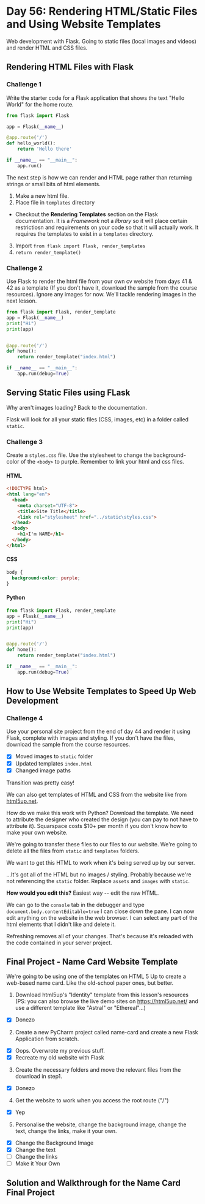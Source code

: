 # Day 56: Rendering HTML/Static Files and Using Website Templates
Web development with Flask. Going to static files (local images and videos) and render HTML and CSS files.

## Rendering HTML Files with Flask

### Challenge 1
Write the starter code for a Flask application that shows the text "Hello World" for the home route.

```py
from flask import Flask

app = Flask(__name__)

@app.route('/')
def hello_world():
    return 'Hello there'

if __name__ == "__main__":
    app.run()
```

The next step is how we can render and HTML page rather than returning strings or small bits of html elements.

1. Make a new html file.
2. Place file in `templates` directory
- Checkout the **Rendering Templates** section on the Flask documentation. It is a *Framework* not a *library* so it will place certain restrictiosn and requirements on your code so that it will actually work. It requires the templates to exist in a `templates` directory.
3. Import `from flask import Flask, render_templates`
4. `return render_template()`

### Challenge 2
Use Flask to render the html file from your own cv website from days 41 & 42 as a template (If you don't have it, download the sample from the course resources). Ignore any images for now. We'll tackle rendering images in the next lesson.

```py
from flask import Flask, render_template
app = Flask(__name__)
print("Hi")
print(app)


@app.route('/')
def home():
    return render_template("index.html")

if __name__ == "__main__":
    app.run(debug=True)
```

## Serving Static Files using FLask
Why aren't images loading? Back to the documentation.

Flask will look for all your static files (CSS, images, etc) in a folder called `static`.

### Challenge 3
Create a `styles.css` file. Use the stylesheet to change the background-color of the `<body>` to purple. Remember to link your html and css files.

#### HTML
```html
<!DOCTYPE html>
<html lang="en">
  <head>
    <meta charset="UTF-8">
    <title>Site Title</title>
    <link rel="stylesheet" href="../static\styles.css">
  </head>
  <body>
    <h1>I'm NAME</h1>
  </body>
</html>
```

#### CSS
```css
body {
  background-color: purple;
}
```

#### Python
```py
from flask import Flask, render_template
app = Flask(__name__)
print("Hi")
print(app)


@app.route('/')
def home():
    return render_template("index.html")

if __name__ == "__main__":
    app.run(debug=True)
```

## How to Use Website Templates to Speed Up Web Development

### Challenge 4
Use your personal site project from the end of day 44 and render it using Flask, complete with images and styling. If you don't have the files, download the sample from the course resources.

- [x] Moved images to `static` folder
- [x] Updated templates `index.html`
- [x] Changed image paths

Transition was pretty easy!

We can also get templates of HTML and CSS from the website like from [html5up.net](html5up.net).

How do we make this work with Python? Download the template. We need to attribute the designer who created the design (you can pay to not have to attribute it). Squarspace costs $10+ per month if you don't know how to make your own website.

We're going to transfer these files to our files to our website. We're going to delete all the files from `static` and `templates` folders.

We want to get this HTML to work when it's being served up by our server.

...It's got all of the HTML but no images / styling. Probably because we're not referencing the `static` folder. Replace `assets` and `images` with `static`.

**How would you edit this?** Easiest way -- edit the raw HTML.

We can go to the `console` tab in the debugger and type `document.body.contentEditable=true` I can close down the pane. I can now edit anything on the website in the web browser. I can select any part of the html elements that I didn't like and delete it.

Refreshing removes all of your changes. That's because it's reloaded with the code contained in your server project.

## Final Project - Name Card Website Template
We're going to be using one of the templates on HTML 5 Up to create a web-based name card. Like the old-school paper ones, but better.

1. Download html5up's "Identity" template from this lesson's resources (PS: you can also browse the live demo sites on https://html5up.net/ and use a different template like "Astral" or "Ethereal"...)
- [x] Donezo

2. Create a new PyCharm project called name-card and create a new Flask Application from scratch.
- [x] Oops. Overwrote my previous stuff. 
- [x] Recreate my old website with Flask

3. Create the necessary folders and move the relevant files from the download in step1.
- [x] Donezo

4. Get the website to work when you access the root route ("/")
- [x] Yep

5. Personalise the website, change the background image, change the text, change the links, make it your own.
- [x] Change the Background Image
- [x] Change the text
- [ ] Change the links
- [ ] Make it Your Own

## Solution and Walkthrough for the Name Card Final Project